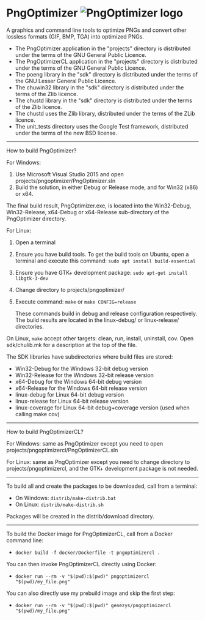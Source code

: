 # PngOptimizer ![PngOptimizer logo](projects/pngoptimizer/gtk/logo48.png)

A graphics and command line tools to optimize PNGs and convert other lossless formats (GIF, BMP, TGA) into optimized PNGs.

 * The PngOptimizer application in the "projects" directory
  is distributed under the terms of the GNU General Public Licence.
 * The PngOptimizerCL application in the "projects" directory
  is distributed under the terms of the GNU General Public Licence.
 * The poeng library in the "sdk" directory
  is distributed under the terms of the GNU Lesser General Public Licence.
 * The chuwin32 library in the "sdk" directory
  is distributed under the terms of the Zlib licence.
 * The chustd library in the "sdk" directory
  is distributed under the terms of the Zlib licence.
 * The chustd uses the Zlib library, distributed under the terms of the
  ZLib licence.
 * The unit_tests directory uses the Google Test framework, distributed under
  the terms of the new BSD license.

--------------------------------------------------------------------------
How to build PngOptimizer?

For Windows:

 1. Use Microsoft Visual Studio 2015 and open projects/pngoptimizer/PngOptimizer.sln
 2. Build the solution, in either Debug or Release mode, and for Win32 (x86) or x64.

The final build result, PngOptimizer.exe, is located into the Win32-Debug, Win32-Release,
x64-Debug or x64-Release sub-directory of the PngOptimizer directory.

For Linux:

 1. Open a terminal
 2. Ensure you have build tools. To get the build tools on Ubuntu,
    open a terminal and execute this command: `sudo apt install build-essential`
 3. Ensure you have GTK+ development package: `sudo apt-get install libgtk-3-dev`
 3. Change directory to projects/pngoptimizer/
 4. Execute command: `make` or `make CONFIG=release`

    These commands build in debug and release configuration respectively.
    The build results are located in the linux-debug/ or linux-release/ directories.

On Linux, `make` accept other targets: clean, run, install, uninstall, cov. Open sdk/chulib.mk for a description at the top of the file.

The SDK libraries have subdirectories where build files are stored:

 * Win32-Debug for the Windows 32-bit debug version
 * Win32-Release for the Windows 32-bit release version
 * x64-Debug for the Windows 64-bit debug version
 * x64-Release for the Windows 64-bit release version
 * linux-debug for Linux 64-bit debug version
 * linux-release for Linux 64-bit release version
 * linux-coverage for Linux 64-bit debug+coverage version (used when calling make cov)


--------------------------------------------------------------------------
How to build PngOptimizerCL?

For Windows: same as PngOptimizer except you need to open projects/pngoptimizercl/PngOptimizerCL.sln

For Linux: same as PngOptimizer except you need to change directory to projects/pngoptimizercl, and the GTK+ development package is not needed.

--------------------------------------------------------------------------
To build all and create the packages to be downloaded, call from a terminal:

 * On Windows: `distrib/make-distrib.bat`
 * On Linux: `distrib/make-distrib.sh`

Packages will be created in the distrib/download directory.

--------------------------------------------------------------------------
To build the Docker image for PngOptimizerCL, call from a Docker command line:

 * `docker build -f docker/Dockerfile -t pngoptimizercl .`

You can then invoke PngOptimizerCL directly using Docker:

 * `docker run --rm -v "$(pwd):$(pwd)" pngoptimizercl "$(pwd)/my_file.png"`

You can also directly use my prebuild image and skip the first step:

 * `docker run --rm -v "$(pwd):$(pwd)" genezys/pngoptimizercl "$(pwd)/my_file.png"`
